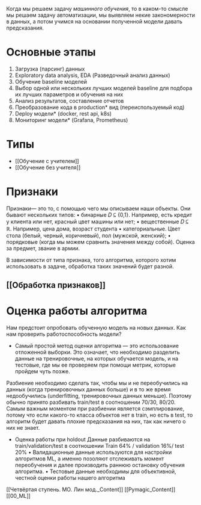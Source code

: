 Когда мы решаем задачу *машинного обучения*, то в каком-то смысле мы решаем задачу автоматизации, мы выявляем некие закономерности в данных, а потом учимся на основании полученной модели давать предсказания.

# Основные этапы
1. Загрузка (парсинг) данных
2. Exploratory data analysis, EDA (Разведочный анализ данных)
3. Обучение baseline моделей
4. Выбор одной или нескольких лучших моделей baseline для подбора их лучших
параметров и обучения на них
5. Анализ результатов, составление отчетов
6. Преобразование кода в production* вид (переиспользуемый код)
7. Deploy модели* (docker, rest api, k8s)
8. Мониторинг модели* (Grafana, Prometheus)

# Типы
* [[Обучение с учителем]]
* [[Обучение без учителя]]

# Признаки

Признаки— это то, с помощью чего мы описываем наши объекты.
Они бывают нескольких типов:
• бинарные 𝐷 ⊆ {0,1}. Например, есть кредит у клиента или нет, красный цвет машины или нет;
• вещественные 𝐷 ⊆ ℝ. Например, цена дома, возраст студента
• категориальные. Цвет стола (белый, черный, коричневый), пол (мужской, женский);
• порядковые (когда мы можем сравнить значения между собой). Оценка за предмет, звание в армии.

В зависимости от типа признака, того алгоритма, которого хотим использовать в задаче,
обработка таких значений будет разной.

## [[Обработка признаков]]

# Оценка работы алгоритма

Нам предстоит опробовать обученную модель на новых данных. Как нам
проверить работоспособность модели?
* Самый простой метод оценки алгоритма — это использование отложенной выборки. Это
означает, что необходимо разделить данные на тренировочные, на которых обучается модель, и на тестовые, где мы ее проверяем при помощи метрик, которые пройдем чуть позже.

Разбиение необходимо сделать так, чтобы мы и не переобучились на данных (когда тренировочных данных больше) и в то же время недообучились (underfitting, тренировочных
данных меньше).
Поэтому обычно принято разбивать train/test в соотношении 70/30, 80/20. Самым важным
моментом при разбиении является сэмплирование, потому что если какого-то класса объектов нет в train, но есть в test, то алгоритм будет давать плохие предсказания на них, так как ничего о них не знает.
* Оценка работы при holdout
Данные разбиваются на train/validation/test в соотношении Train 64% / validation 16%/
test 20%
• Валидационные данные используются для настройки алгоритмов ML, а именно
позоляют отслеживать момент переобучения и далее производить раннюю остановку
обучения алгоритма.
• Тестовые данные необходимы для объективной, честной оценки работы нашего
алгоритма

[[Четвёртая ступень. МO. Лин мод._Content]] [[Pymagic_Content]]  [[00_ML]] 